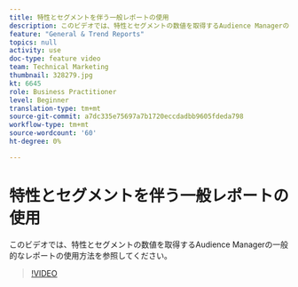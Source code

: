 ```yaml
---
title: 特性とセグメントを伴う一般レポートの使用
description: このビデオでは、特性とセグメントの数値を取得するAudience Managerの一般的なレポートの使用方法を参照してください。
feature: "General & Trend Reports"
topics: null
activity: use
doc-type: feature video
team: Technical Marketing
thumbnail: 328279.jpg
kt: 6645
role: Business Practitioner
level: Beginner
translation-type: tm+mt
source-git-commit: a7dc335e75697a7b1720eccdadbb9605fdeda798
workflow-type: tm+mt
source-wordcount: '60'
ht-degree: 0%

---
```



# 特性とセグメントを伴う一般レポートの使用

このビデオでは、特性とセグメントの数値を取得するAudience Managerの一般的なレポートの使用方法を参照してください。

>[!VIDEO](https://video.tv.adobe.com/v/328279/?quality=12&learn=on)
